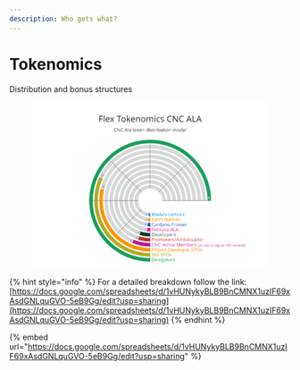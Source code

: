 ```yaml
---
description: Who gets what?
---
```


# Tokenomics

Distribution and bonus structures

<figure><img src="../.gitbook/assets/Tokenomics.PNG" alt=""><figcaption></figcaption></figure>

{% hint style="info" %}
For a detailed breakdown follow the link: [https://docs.google.com/spreadsheets/d/1vHUNykyBLB9BnCMNX1uzIF69xAsdGNLquGVO-5eB9Gg/edit?usp=sharing](https://docs.google.com/spreadsheets/d/1vHUNykyBLB9BnCMNX1uzIF69xAsdGNLquGVO-5eB9Gg/edit?usp=sharing)
{% endhint %}

{% embed url="https://docs.google.com/spreadsheets/d/1vHUNykyBLB9BnCMNX1uzIF69xAsdGNLquGVO-5eB9Gg/edit?usp=sharing" %}
